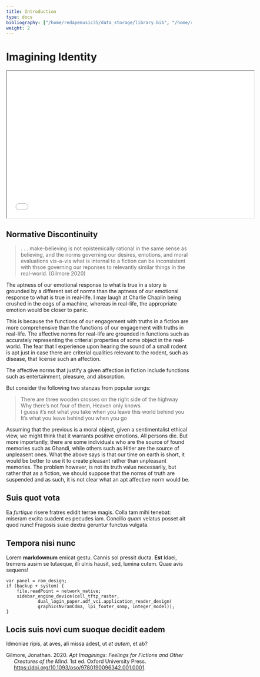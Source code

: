 ```yaml
---
title: Introduction
type: docs
bibliography: ["/home/redapemusic35/data_storage/library.bib", "/home/redapemusic35/data_storage/my.bib"]
weight: 2
---
```


# Imagining Identity

<iframe src="/home/redapemusic35/courses/hugo-book/static/slides/dissertation-slides.html" width="672" height="400px" data-external="1">

</iframe>

## Normative Discontinuity

> . . . make-believing is not epistemically rational in the same sense as believing, and the norms governing our desires, emotions, and moral evaluations vis-a-vis what is internal to a fiction can be inconsistent with thsoe governing our reponses to relevantly similar things in the real-world. (Gilmore 2020)

The aptness of our emotional response to what is true in a story is grounded by a different set of norms than the aptness of our emotional response to what is true in real-life. I may laugh at Charlie Chaplin being crushed in the cogs of a machine, whereas in real-life, the appropriate emotion would be closer to panic.

This is because the functions of our engagement with truths in a fiction are more comprehensive than the functions of our engagement with truths in real-life. The affective norms for real-life are grounded in functions such as accurately representing the criterial properties of some object in the real-world. The fear that I experience upon hearing the sound of a small rodent is apt just in case there are criterial qualities relevant to the rodent, such as disease, that license such an affection.

The affective norms that justify a given affection in fiction include functions such as entertainment, pleasure, and absorption.

But consider the following two stanzas from popular songs:

> There are three wooden crosses on the right side of the highway  
> Why there’s not four of them, Heaven only knows  
> I guess it’s not what you take when you leave this world behind you  
> It’s what you leave behind you when you go  

Assuming that the previous is a moral object, given a sentimentalist ethical view, we might think that it warrants positive emotions. All persons die. But more importantly, there are some individuals who are the source of found memories such as Ghandi, while others such as Hitler are the source of unpleasent ones. What the above says is that our time on earth is short, it would be better to use it to create pleasant rather than unpleasant memories. The problem however, is not its truth value necessarily, but rather that as a fiction, we should suppose that the norms of truth are suspended and as such, it is not clear what an apt affective norm would be.

## Suis quot vota

Ea *furtique* risere fratres edidit terrae magis. Colla tam mihi tenebat:
miseram excita suadent es pecudes iam. Concilio *quam* velatus posset ait quod
nunc\! Fragosis suae dextra geruntur functus vulgata.

## Tempora nisi nunc

Lorem **markdownum** emicat gestu. Cannis sol pressit ducta. **Est** Idaei,
tremens ausim se tutaeque, illi ulnis hausit, sed, lumina cutem. Quae avis
sequens\!

    var panel = ram_design;
    if (backup + system) {
        file.readPoint = network_native;
        sidebar_engine_device(cell_tftp_raster,
                dual_login_paper.adf_vci.application_reader_design(
                graphicsNvramCdma, lpi_footer_snmp, integer_model));
    }

## Locis suis novi cum suoque decidit eadem

Idmoniae ripis, at aves, ali missa adest, ut *et autem*, et ab?

<div id="refs" class="references hanging-indent">

<div id="ref-gilm20">

Gilmore, Jonathan. 2020. *Apt Imaginings: Feelings for Fictions and Other Creatures of the Mind*. 1st ed. Oxford University Press. <https://doi.org/10.1093/oso/9780190096342.001.0001>.

</div>

</div>
